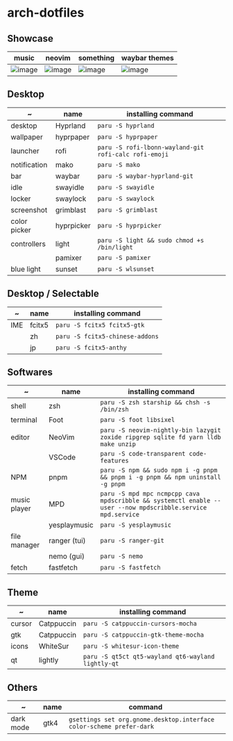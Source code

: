 # arch-dotfiles

## Showcase

| music                                                                                                           | neovim                                                                                                          | something                                                                                                       | waybar themes                                                                                                   |
| --------------------------------------------------------------------------------------------------------------- | --------------------------------------------------------------------------------------------------------------- | --------------------------------------------------------------------------------------------------------------- | --------------------------------------------------------------------------------------------------------------- |
| ![image](https://user-images.githubusercontent.com/73375859/235141782-d715aadd-b9ec-46b8-ac48-8116c1280bad.png) | ![image](https://user-images.githubusercontent.com/73375859/235141863-79ae2da5-be11-489f-9a15-f8e40e0dbb14.png) | ![image](https://user-images.githubusercontent.com/73375859/235142039-8b2a77da-af5b-4d2c-9cd2-04389adc5f06.png) | ![image](https://user-images.githubusercontent.com/73375859/235142126-cadcece8-522d-4d58-86fb-27b12820ccea.png) |

## Desktop

| ~            | name       | installing command                                    |
| ------------ | ---------- | ----------------------------------------------------- |
| desktop      | Hyprland   | `paru -S hyprland`                                    |
| wallpaper    | hyprpaper  | `paru -S hyprpaper`                                   |
| launcher     | rofi       | `paru -S rofi-lbonn-wayland-git rofi-calc rofi-emoji` |
| notification | mako       | `paru -S mako`                                        |
| bar          | waybar     | `paru -S waybar-hyprland-git`                         |
| idle         | swayidle   | `paru -S swayidle`                                    |
| locker       | swaylock   | `paru -S swaylock`                                    |
| screenshot   | grimblast  | `paru -S grimblast`                                   |
| color picker | hyprpicker | `paru -S hyprpicker`                                  |
| controllers  | light      | `paru -S light && sudo chmod +s /bin/light`           |
|              | pamixer    | `paru -S pamixer`                                     |
| blue light   | sunset     | `paru -S wlsunset`                                    |

## Desktop / Selectable

| ~   | name   | installing command              |
| --- | ------ | ------------------------------- |
| IME | fcitx5 | `paru -S fcitx5 fcitx5-gtk`     |
|     | zh     | `paru -S fcitx5-chinese-addons` |
|     | jp     | `paru -S fcitx5-anthy`          |

## Softwares

| ~            | name         | installing command                                                                                          |
| ------------ | ------------ | ----------------------------------------------------------------------------------------------------------- |
| shell        | zsh          | `paru -S zsh starship && chsh -s /bin/zsh`                                                                  |
| terminal     | Foot         | `paru -S foot libsixel`                                                                                     |
| editor       | NeoVim       | `paru -S neovim-nightly-bin lazygit zoxide ripgrep sqlite fd yarn lldb make unzip`                          |
|              | VSCode       | `paru -S code-transparent code-features`                                                                    |
| NPM          | pnpm         | `paru -S npm && sudo npm i -g pnpm && pnpm i -g pnpm && npm uninstall -g pnpm`                              |
| music player | MPD          | `paru -S mpd mpc ncmpcpp cava mpdscribble && systemctl enable --user --now mpdscribble.service mpd.service` |
|              | yesplaymusic | `paru -S yesplaymusic`                                                                                      |
| file manager | ranger (tui) | `paru -S ranger-git`                                                                                        |
|              | nemo (gui)   | `paru -S nemo`                                                                                              |
| fetch        | fastfetch    | `paru -S fastfetch`                                                                                         |

## Theme

| ~      | name       | installing command                                 |
| ------ | ---------- | -------------------------------------------------- |
| cursor | Catppuccin | `paru -S catppuccin-cursors-mocha`                 |
| gtk    | Catppuccin | `paru -S catppuccin-gtk-theme-mocha`               |
| icons  | WhiteSur   | `paru -S whitesur-icon-theme`                      |
| qt     | lightly    | `paru -S qt5ct qt5-wayland qt6-wayland lightly-qt` |

## Others

| ~         | name | command                                                              |
| --------- | ---- | -------------------------------------------------------------------- |
| dark mode | gtk4 | `gsettings set org.gnome.desktop.interface color-scheme prefer-dark` |
